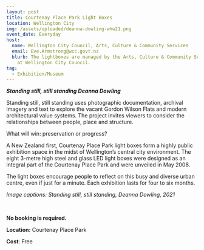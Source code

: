 ```yaml
---
layout: post
title: Courtenay Place Park Light Boxes
location: Wellington City
img: /assets/uploaded/deanna-dowling-whw21.png
event_date: Everyday
host:
  name: Wellington City Council, Arts, Culture & Community Services
  email: Eve.Armstrong@wcc.govt.nz
  blurb: The lightboxes are managed by the Arts, Culture & Community Services team
    at Wellington City Council.
tag:
  - Exhibition/Museum
---
```

***Standing still, still standing Deanna Dowling***

Standing still, still standing uses photographic documentation, archival imagery and text to explore the vacant Gordon Wilson Flats and modern architectural value systems. The project invites viewers to consider the relationships between people, place and structure. 

What will win: preservation or progress?

A New Zealand first, Courtenay Place Park light boxes form a highly public exhibition space in the midst of Wellington’s central city environment. The eight 3-metre high steel and glass LED light boxes were designed as an integral part of the Courtenay Place Park and were unveiled in May 2008. 

The light boxes encourage people to reflect on this busy and diverse urban centre, even if just for a minute. Each exhibition lasts for four to six months.

*Image captions: Standing still, still standing, Deanna Dowling, 2021*

<br>

**No booking is required.** 

**Location:** Courtenay Place Park

**Cost**: Free